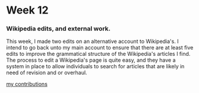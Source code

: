 # Week 12

### Wikipedia edits, and external work.

This week, I made two edits on an alternative account to Wikipedia's. I intend to go back unto my main account to ensure that there are at least five edits to improve the grammatical structure of the Wikipedia's articles I find. The process to edit a Wikipedia's page is quite easy, and they have a system in place to allow individuals to search for articles that are likely in need of revision and or overhaul. 

[my contributions](https://en.wikipedia.org/wiki/Special:Contributions/Undid-Iridium)
